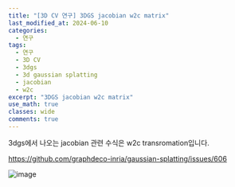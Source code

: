 ```yaml
---
title: "[3D CV 연구] 3DGS jacobian w2c matrix"
last_modified_at: 2024-06-10
categories:
  - 연구
tags:
  - 연구
  - 3D CV
  - 3dgs
  - 3d gaussian splatting
  - jacobian
  - w2c
excerpt: "3DGS jacobian w2c matrix"
use_math: true
classes: wide
comments: true
---
```


3dgs에서 나오는 jacobian 관련 수식은 w2c transromation입니다.

https://github.com/graphdeco-inria/gaussian-splatting/issues/606

![image](https://github.com/sandokim/sandokim.github.io/assets/74639652/af5e1328-9fb0-4973-850b-50e9acbbf7f2)

